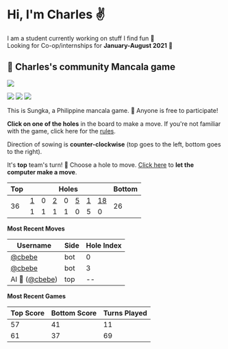 # Hi, I'm Charles :v:

I am a student currently working on stuff I find fun :octopus:  
Looking for Co-op/internships for **January-August 2021** :briefcase:

## :shell: Charles's community Mancala game

![](https://github.com/cbebe/cbebe/blob/master/sungka.png)

![](https://img.shields.io/badge/Total%20moves%20played-139-blue)
![](https://img.shields.io/badge/Number%20of%20players-3-red)
![](https://img.shields.io/badge/Games%20completed-3-green)

This is Sungka, a Philippine mancala game. :wave: Anyone is free to participate!

**Click on one of the holes** in the board to make a move. If you're not familiar with the game, click here for the [rules](https://mancala.fandom.com/wiki/Sungka#Rules).

Direction of sowing is **counter-clockwise** (top goes to the left, bottom goes to the right).

It's **top** team's turn! :muscle: Choose a hole to move. <a href="https://github.com/cbebe/cbebe/issues/new?title=sungka%7Cai&body=Just%20push%20%27Submit%20new%20issue%27%20without%20changing%20the%20title%20to%20let%20the%20AI%20play%20for%20a%20turn.">Click here</a> to **let the computer make a move**.

<table>
<thead>
<tr>
<th>Top</th>
<th colspan=7>Holes</th>
<th>Bottom</th>
</tr>
</thead>
<tbody>
<tr><td rowspan=2>36</td>

<td><a href="https://github.com/cbebe/cbebe/issues/new?title=sungka%7Ctop%7C6&body=Just%20push%20%27Submit%20new%20issue%27%20without%20changing%20the%20title.%20Please%20wait%2030%20seconds%20to%20check%20if%20you%20have%20an%20extra%20move%20or%20let%20someone%20else%20play%20the%20turn.">1</a></td>
<td>0</td>
<td><a href="https://github.com/cbebe/cbebe/issues/new?title=sungka%7Ctop%7C4&body=Just%20push%20%27Submit%20new%20issue%27%20without%20changing%20the%20title.%20Please%20wait%2030%20seconds%20to%20check%20if%20you%20have%20an%20extra%20move%20or%20let%20someone%20else%20play%20the%20turn.">2</a></td>
<td>0</td>
<td><a href="https://github.com/cbebe/cbebe/issues/new?title=sungka%7Ctop%7C2&body=Just%20push%20%27Submit%20new%20issue%27%20without%20changing%20the%20title.%20Please%20wait%2030%20seconds%20to%20check%20if%20you%20have%20an%20extra%20move%20or%20let%20someone%20else%20play%20the%20turn.">5</a></td>
<td><a href="https://github.com/cbebe/cbebe/issues/new?title=sungka%7Ctop%7C1&body=Just%20push%20%27Submit%20new%20issue%27%20without%20changing%20the%20title.%20Please%20wait%2030%20seconds%20to%20check%20if%20you%20have%20an%20extra%20move%20or%20let%20someone%20else%20play%20the%20turn.">1</a></td>
<td><a href="https://github.com/cbebe/cbebe/issues/new?title=sungka%7Ctop%7C0&body=Just%20push%20%27Submit%20new%20issue%27%20without%20changing%20the%20title.%20Please%20wait%2030%20seconds%20to%20check%20if%20you%20have%20an%20extra%20move%20or%20let%20someone%20else%20play%20the%20turn.">18</a></td>
<td rowspan=2>26</td>
</tr>
<tr>
<td>1</td>
<td>1</td>
<td>1</td>
<td>1</td>
<td>0</td>
<td>5</td>
<td>0</td>
</tr>
<tbody>
</table>

**Most Recent Moves**

|Username|Side|Hole Index|
|-|-|-|
|[@cbebe](https://github.com/cbebe)|bot|0|
|[@cbebe](https://github.com/cbebe)|bot|3|
|AI :robot: ([@cbebe](https://github.com/cbebe))|top|--|

**Most Recent Games**

|Top Score|Bottom Score|Turns Played|
|-|-|-|
|57|41|11|
|61|37|69|